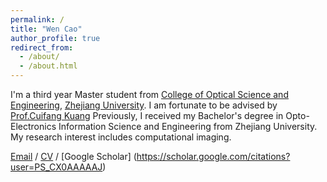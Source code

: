 ```yaml
---
permalink: /
title: "Wen Cao"
author_profile: true
redirect_from: 
  - /about/
  - /about.html
---
```


I'm a third year Master student from [College of Optical Science and Engineering](http://opt.zju.edu.cn/), [Zhejiang University](https://www.zju.edu.cn/). I am fortunate to be advised by [Prof.Cuifang Kuang](https://person.zju.edu.cn/cfkuang) Previously, I received my Bachelor's degree in Opto-Electronics Information Science and Engineering from Zhejiang University. My research interest includes computational imaging.



[Email](mailto:wenniecao2ty@gmail.com) / [CV](../assets/Curriculum_Vitae.pdf) / [Google Scholar] (https://scholar.google.com/citations?user=PS_CX0AAAAAJ)



